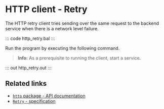 # HTTP client - Retry

The HTTP retry client tries sending over the same request to the backend service when there is a network level failure.

::: code http_retry.bal :::

Run the program by executing the following command.

>**Info:** As a prerequisite to running the client, start a service.

::: out http_retry.out :::

## Related links
- [`http` package - API documentation](https://lib.ballerina.io/ballerina/http/latest/)
- [`Retry` - specification](https://ballerina.io/spec/http/#2414-retry)
